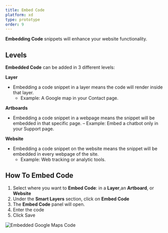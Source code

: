 ```yaml
---
title: Embed Code
platform: xd
type: prototype
order: 9
---
```


**Embedding Code** snippets will enhance your website functionality.


## Levels

**Embedded Code** can be added in 3 different levels:

**Layer**

* Embedding a code snippet in a layer means the code will render inside that layer. 
	- Example: A Google map in your Contact page.
   

**Artboards**

* Embedding a code snippet in a webpage means the snippet will be embedded in that specific page. 
	– Example: Embed a chatbot only in your Support page.
   
**Website**
  
* Embedding a code snippet on the website means the snippet will be embedded in every webpage of the site. 
	- Example:  Web tracking or analytic tools.


## How To Embed Code

1. Select where you want to **Embed Code**: in a **Layer**,an **Artboard**, or **Website**
2. Under  the **Smart Layers** section, click on **Embed Code**
3. The **Embed Code** panel will open. 
4. Enter the code
5. Click Save

![Embedded Google Maps Code](https://p46.f4.n0.cdn.getcloudapp.com/items/OAubJKel/Embed%20Code%402x.png?v=41bc82ccec4abf43866955c0b427e00d "Embed Google Maps" )

